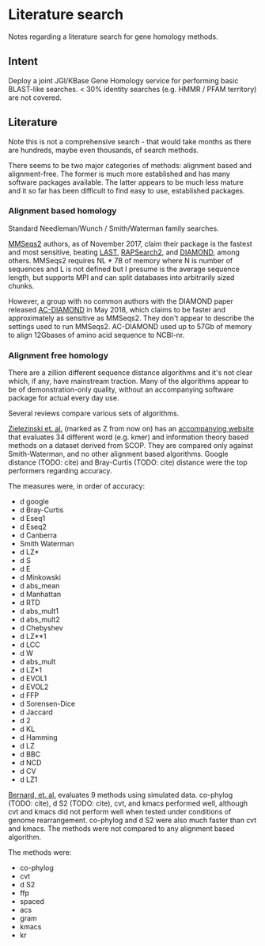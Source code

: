 # Literature search

Notes regarding a literature search for gene homology methods. 

## Intent

Deploy a joint JGI/KBase Gene Homology service for performing basic BLAST-like searches.
< 30% identity searches (e.g. HMMR / PFAM territory) are not covered.

## Literature

Note this is not a comprehensive search - that would take months as there are hundreds, maybe even
thousands, of search methods.

There seems to be two major categories of methods: alignment based and alignment-free. The
former is much more established and has many software packages available. The latter appears to
be much less mature and it so far has been difficult to find easy to use, established packages.

### Alignment based homology

Standard Needleman/Wunch / Smith/Waterman family searches.

[MMSeqs2](https://www.nature.com/articles/nbt.3988) authors,
as of November 2017, claim their package is the fastest and most sensitive, beating
[LAST](https://genome.cshlp.org/content/early/2011/01/05/gr.113985.110.abstract),
[RAPSearch2](https://academic.oup.com/bioinformatics/article/28/1/125/218953),
and [DIAMOND](https://www.nature.com/articles/nmeth.3176), among others. MMSeqs2
requires NL * 7B of memory where N is number of sequences and L is not defined but I presume is
the average sequence length, but supports MPI and can split databases into arbitrarily sized
chunks.

However, a group with no common authors with the DIAMOND paper released
[AC-DIAMOND](https://academic.oup.com/bioinformatics/advance-article/doi/10.1093/bioinformatics/bty391/4996593)
in May 2018, which claims to be faster and approximately as sensitive as MMSeqs2. They don't
appear to describe the settings used to run MMSeqs2. AC-DIAMOND used up to 57Gb of memory
to align 12Gbases of amino acid sequence to NCBI-nr.

### Alignment free homology

There are a zillion different sequence distance algorithms and it's not clear which, if any,
have mainstream traction. Many of the algorithms appear to be of demonstration-only quality,
without an accompanying software package for actual every day use.

Several reviews compare various sets of algorithms.

[Zielezinski et. al.](https://genomebiology.biomedcentral.com/articles/10.1186/s13059-017-1319-7)
(marked as Z from now on)
has an [accompanying website](http://combio.pl/alfree) that evaluates 34 different word (e.g. kmer)
and information theory based methods on a dataset derived from SCOP. They are compared only
against Smith-Waterman, and no other alignment based algorithms. Google distance (TODO: cite)
and Bray-Curtis (TODO: cite) distance were the top performers regarding accuracy.

The measures were, in order of accuracy:
* d google
* d Bray-Curtis
* d Eseq1
* d Eseq2
* d Canberra
* Smith Waterman
* d LZ*
* d S
* d E
* d Minkowski
* d abs_mean
* d Manhattan
* d RTD
* d abs_mult1
* d abs_mult2
* d Chebyshev
* d LZ**1
* d LCC
* d W
* d abs_mult
* d LZ*1
* d EVOL1
* d EVOL2
* d FFP
* d Sorensen-Dice
* d Jaccard
* d 2
* d KL
* d Hamming
* d LZ
* d BBC
* d NCD
* d CV
* d LZ1

[Bernard, et. al.](https://www.nature.com/articles/srep28970) evaluates 9 methods using simulated
data. co-phylog (TODO: cite), d S2 (TODO: cite), cvt, and kmacs performed well, although cvt and
kmacs did not perform well when tested under conditions of genome rearrangement. co-phylog and
d S2 were also much faster than cvt and kmacs. The methods were not compared to any alignment
based algorithm.

The methods were:
* co-phylog
* cvt
* d S2
* ffp
* spaced
* acs
* gram
* kmacs
* kr




